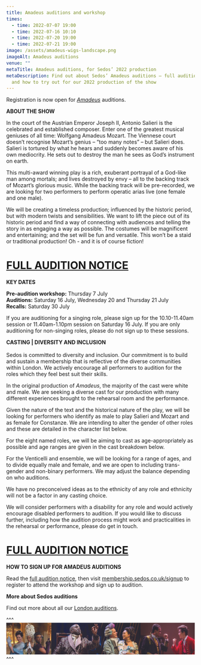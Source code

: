 ```yaml
---
title: Amadeus auditions and workshop
times:
  - time: 2022-07-07 19:00
  - time: 2022-07-16 10:10
  - time: 2022-07-20 19:00
  - time: 2022-07-21 19:00
image: /assets/amadeus-wigs-landscape.png
imageAlt: Amadeus auditions
venue: ""
metaTitle: Amadeus auditions, for Sedos’ 2022 production
metaDescription: Find out about Sedos’ Amadeus auditions – full audition notice
  and how to try out for our 2022 production of the show
---
```

Registration is now open for *[Amadeus](https://sedos.co.uk/shows/2022-amadeus)* auditions.

**ABOUT THE SHOW**

In the court of the Austrian Emperor Joseph II, Antonio Salieri is the celebrated and established composer. Enter one of the greatest musical geniuses of all time: Wolfgang Amadeus Mozart. The Viennese court doesn’t recognise Mozart’s genius – “too many notes” – but Salieri does. Salieri is tortured by what he hears and suddenly becomes aware of his own mediocrity. He sets out to destroy the man he sees as God’s instrument on earth.  

This multi-award winning play is a rich, exuberant portrayal of a God-like man among mortals; and lives destroyed by envy – all to the backing track of Mozart’s glorious music. While the backing track will be pre-recorded, we are looking for two performers to perform operatic arias live (one female and one male).

We will be creating a timeless production; influenced by the historic period, but with modern twists and sensibilities. We want to lift the piece out of its historic period and find a way of connecting with audiences and telling the story in as engaging a way as possible. The costumes will be magnificent and entertaining; and the set will be fun and versatile. This won’t be a staid or traditional production! Oh - and it is of course fiction!

# [FULL AUDITION NOTICE](https://docs.google.com/document/d/1njbKJQ_Vf7jmmZMJwUolxzeRWDvlOoJ_/edit)

**KEY DATES**[](https://docs.google.com/document/d/1njbKJQ_Vf7jmmZMJwUolxzeRWDvlOoJ_/edit)

**Pre-audition workshop:** Thursday 7 July\
**Auditions:** Saturday 16 July, Wednesday 20 and Thursday 21 July\
**Recalls:** Saturday 30 July

If you are auditioning for a singing role, please sign up for the 10.10-11.40am session or 11.40am-1.10pm session on Saturday 16 July. If you are only auditioning for non-singing roles, please do not sign up to these sessions.

**CASTING | DIVERSITY AND INCLUSION**\
\
Sedos is committed to diversity and inclusion. Our commitment is to build and sustain a membership that is reflective of the diverse communities within London. We actively encourage all performers to audition for the roles which they feel best suit their skills.

In the original production of *Amadeus*, the majority of the cast were white and male. We are seeking a diverse cast for our production with many different experiences brought to the rehearsal room and the performance. 

Given the nature of the text and the historical nature of the play, we will be looking for performers who identify as male to play Salieri and Mozart and as female for Constanze. We are intending to alter the gender of other roles and these are detailed in the character list below. 

For the eight named roles, we will be aiming to cast as age-appropriately as possible and age ranges are given in the cast breakdown below.  

For the Venticelli and ensemble, we will be looking for a range of ages, and to divide equally male and female, and we are open to including trans-gender and non-binary performers. We may adjust the balance depending on who auditions. 

We have no preconceived ideas as to the ethnicity of any role and ethnicity will not be a factor in any casting choice. 

We will consider performers with a disability for any role and would actively encourage disabled performers to audition. If you would like to discuss further, including how the audition process might work and practicalities in the rehearsal or performance, please do get in touch.  

# [FULL AUDITION NOTICE](https://docs.google.com/document/d/1njbKJQ_Vf7jmmZMJwUolxzeRWDvlOoJ_/edit)

**HOW TO SIGN UP FOR AMADEUS AUDITIONS**

Read the [full audition notice](https://docs.google.com/document/d/1njbKJQ_Vf7jmmZMJwUolxzeRWDvlOoJ_/edit), then visit [](membership.sedos.co.uk)[membership.sedos.co.uk/signup](https://membership.sedos.co.uk/signup/) to register to attend the workshop and sign up to audition.

**More about Sedos auditions**

Find out more about all our [London auditions](https://sedos.co.uk/get-involved).

^^^ ![Amadeus auditions mood board](/assets/amadeus-audition-footer-2.jpg)
^^^
